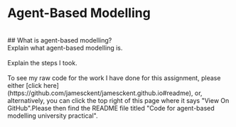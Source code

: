 # Agent-Based Modelling
<br>
## What is agent-based modelling?
<br>
Explain what agent-based modelling is.
<br>
<br>
Explain the steps I took.
<br>
<br>
To see my raw code for the work I have done for this assignment, please either [click here](https://github.com/jamesckent/jamesckent.github.io#readme), or, alternatively, you can click the top right of this page where it says "View On GitHub".Please then find the README file titled "Code for agent-based modelling university practical".